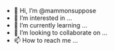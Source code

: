 - 👋 Hi, I’m @mammonsuppose
- 👀 I’m interested in ...
- 🌱 I’m currently learning ...
- 💞️ I’m looking to collaborate on ...
- 📫 How to reach me ...

<!---
mammonsuppose/mammonsuppose is a ✨ special ✨ repository because its `README.md` (this file) appears on your GitHub profile.
You can click the Preview link to take a look at your changes.
--->
